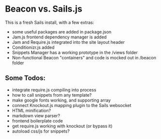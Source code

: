 Beacon vs. Sails.js
===

This is a fresh Sails install, with a few extras:

- some useful packages are added in package.json
- Jam.js frontend dependency manager is added
- Jam and Require.js integrated into the site layout header
- Conditionizr.js added
- Snippets Manager has a working prototype in the /views folder
- Non-functional Beacon "containers" and code is mocked out in /beacon folder


Some Todos:
---

- integrate require.js compiling into process
- how to call snippets from any template?
- make google fonts working, and supporting array
- connect Knockout.js mapping plugin to the Sails websocket
- HTML minification?
- markdown view parser?
- frontend boilerplate code
- get require.js working with knockout (or bypass it)
- autoload css/js for snippets?